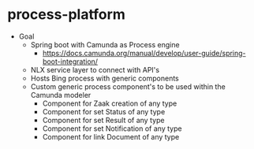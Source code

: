 # process-platform

- Goal 
    - Spring boot with Camunda as Process engine
        - https://docs.camunda.org/manual/develop/user-guide/spring-boot-integration/ 
    - NLX service layer to connect with API's
    - Hosts Bing process with generic components
    - Custom generic process component's to be used within the Camunda modeler
        - Component for Zaak creation of any type
        - Component for set Status of any type
        - Component for set Result of any type
        - Component for set Notification of any type
        - Component for link Document of any type
  
